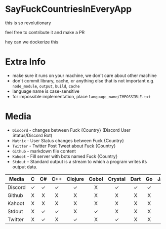 # SayFuckCountriesInEveryApp

this is so revolutionary

feel free to contribute it and make a PR

hey can we dockerize this

# Extra Info

- make sure it runs on your machine, we don't care about other machine
- don't commit library, cache, or anything else that is not important e.g. `node_module`, `output`, `build`, `cache`
- language name is case-sensitive
- for impossible implementation, place `language_name/IMPOSSIBLE.txt`

# Media

- `Discord` - changes between Fuck {Country} (Discord User Status/Discord Bot)
- `Matrix` - User Status changes between Fuck {Country}
- `Twitter` - Twitter Post Tweet about Fuck {Country}
- `Github` - markdown file content
- `Kahoot` - Fill server with bots named Fuck {Country}
- `Stdout` - Standard output is a stream to which a program writes its output data.

<GENERATED>

| Media | C | C# | C++ | Clojure | Cobol | Crystal | Dart | Go | Java | Javascript | Julia | Kotlin | Lua | Nim | Perl | Powershell | Python | Ruby | Rust | Swift |
| --- | :-: | :-: | :-: | :-: | :-: | :-: | :-: | :-: | :-: | :-: | :-: | :-: | :-: | :-: | :-: | :-: | :-: | :-: | :-: | :-: |
| Discord | ✓ | ✓ | ✓ | ✓ | X | ✓ | ✓ | ✓ | ✓ | ✓ | ✓ | ✓ | ✓ | ✓ | X | X | ✓ | ✓ | ✓ | ✓ |
| Github | X | X | X | X | X | X | X | X | X | X | X | X | X | X | X | X | ✓ | X | X | X |
| Kahoot | X | X | X | X | X | X | X | X | X | X | X | X | X | X | X | X | ✓ | X | X | X |
| Stdout | X | ✓ | ✓ | X | ✓ | X | X | X | ✓ | ✓ | X | X | X | ✓ | X | X | ✓ | X | ✓ | X |
| Twitter | X | ✓ | X | ✓ | X | ✓ | X | X | X | ✓ | X | X | ✓ | X | ✓ | ✓ | ✓ | ✓ | X | X |

</GENERATED>
